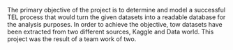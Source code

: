 The primary objective of the project is to determine and model a successful TEL process that would turn the given datasets into a readable database for the analysis purposes. In order to achieve the objective, tow datasets have been extracted from two different sources, Kaggle and Data world. This project was the result of a team work of two. 
